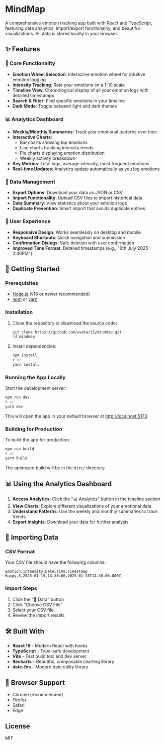 # MindMap

A comprehensive emotion tracking app built with React and TypeScript, featuring data analytics, import/export functionality, and beautiful visualizations. All data is stored locally in your browser.

## ✨ Features

### 🎯 Core Functionality
- **Emotion Wheel Selection**: Interactive emotion wheel for intuitive emotion logging
- **Intensity Tracking**: Rate your emotions on a 1-10 scale
- **Timeline View**: Chronological display of all your emotion logs with detailed timestamps
- **Search & Filter**: Find specific emotions in your timeline
- **Dark Mode**: Toggle between light and dark themes

### 📊 Analytics Dashboard
- **Weekly/Monthly Summaries**: Track your emotional patterns over time
- **Interactive Charts**: 
  - Bar charts showing top emotions
  - Line charts tracking intensity trends
  - Pie charts displaying emotion distribution
  - Weekly activity breakdown
- **Key Metrics**: Total logs, average intensity, most frequent emotions
- **Real-time Updates**: Analytics update automatically as you log emotions

### 📁 Data Management
- **Export Options**: Download your data as JSON or CSV
- **Import Functionality**: Upload CSV files to import historical data
- **Data Summary**: View statistics about your emotion logs
- **Duplicate Prevention**: Smart import that avoids duplicate entries

### 🎨 User Experience
- **Responsive Design**: Works seamlessly on desktop and mobile
- **Keyboard Shortcuts**: Quick navigation and submission
- **Confirmation Dialogs**: Safe deletion with user confirmation
- **Improved Time Format**: Detailed timestamps (e.g., "6th July 2025 : 2:30PM")

## 🚀 Getting Started

### Prerequisites

- [Node.js](https://nodejs.org/) (v16 or newer recommended)
- [npm](https://www.npmjs.com/) or [yarn](https://yarnpkg.com/)

### Installation

1. Clone the repository or download the source code:

   ```bash
   git clone https://github.com/avatar25/mindmap.git
   cd mindmap
   ```

2. Install dependencies:

   ```bash
   npm install
   # or
   yarn install
   ```

### Running the App Locally

Start the development server:

```bash
npm run dev
# or
yarn dev
```

This will open the app in your default browser at [http://localhost:5173](http://localhost:5173).

### Building for Production

To build the app for production:

```bash
npm run build
# or
yarn build
```

The optimized build will be in the `dist/` directory.

## 📊 Using the Analytics Dashboard

1. **Access Analytics**: Click the "📊 Analytics" button in the timeline section
2. **View Charts**: Explore different visualizations of your emotional data
3. **Understand Patterns**: Use the weekly and monthly summaries to track trends
4. **Export Insights**: Download your data for further analysis

## 📁 Importing Data

### CSV Format
Your CSV file should have the following columns:
```
Emotion,Intensity,Date,Time,Timestamp
Happy,8,2025-01-15,14:30:00,2025-01-15T14:30:00.000Z
```

### Import Steps
1. Click the "📁 Data" button
2. Click "Choose CSV File"
3. Select your CSV file
4. Review the import results

## 🛠️ Built With

- **React 19** - Modern React with hooks
- **TypeScript** - Type-safe development
- **Vite** - Fast build tool and dev server
- **Recharts** - Beautiful, composable charting library
- **date-fns** - Modern date utility library

## 📱 Browser Support

- Chrome (recommended)
- Firefox
- Safari
- Edge

## License

MIT
